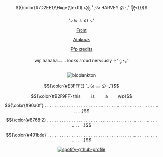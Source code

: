 <p align="center"> ${{\color{#7D2EE1}\Huge{\texttt{ ꧁  ˚₊‧꒰ა  HARVEY  ໒꒱ ‧₊˚ ꧂}}}}$



<div align="center"> ˚₊‧꒰ა ☆ ໒꒱ ‧₊˚


[Front](https://pluralkit.xyz/f/gkrvpo)
 
[Atabook](https://rahayunig.atabook.org/)

[Pfp credits](https://www.youtube.com/@Rahayunig)

wip hahaha....... looks aroud nervously ✧˚ ༘ ⋆｡˚ </div>



<div align="center">
  
 ![bioplankton](https://komarev.com/ghpvc/?username=WingedHumanity&abbreviated=true&label=CoolPeople&color=491bde)

<p align="center"> $${\color{#E3FFFE} ˚₊‧꒰ა 𓂋 ໒꒱ ‧₊˚}$$


<p align="center"> $${\color{#B2F9FF}
  this 
      is 
      a    wip}$$

<p align="center"> $${\color{#90a0ff}
  . . . . . . . . . . . . . . . . . . . . . . . .. . . . .  . .. . . . . ... . . . . .. . . . ..  . . .  .}$$

  <p align="center"> $${\color{#8768f2}
  . . . . . . . . . . . . . . . . . . . . . . . .. . . . .  . .. . . . . ... . . . . .. . . . ..  . . .  .}$$

  <p align="center"> $${\color{#491bde}
  . . . . . . . . . . . . . . . . . . . . . . . .. . . . .  . .. . . . . ... . . . . .. . . . ..  . . .  .}$$


<div align="center">
  
  [![spotify-github-profile](https://spotify-github-profile.kittinanx.com/api/view?uid=31t6iahnmjtxuosnnwfe3dhwkcsa&cover_image=true&theme=default&show_offline=false&background_color=121212&interchange=false&bar_color=00ffff)](https://github.com/kittinan/spotify-github-profile) </div>

